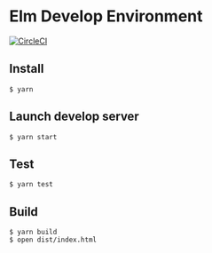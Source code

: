 # Elm Develop Environment

[![CircleCI](https://circleci.com/gh/kory33/elm-gh-pages-template/tree/master.svg?style=svg)](https://circleci.com/gh/kory33/elm-gh-pages-template/tree/master)

## Install

```shell
$ yarn
```

## Launch develop server

```shell
$ yarn start
```

## Test

```shell
$ yarn test
```

## Build

```shell
$ yarn build
$ open dist/index.html
```
